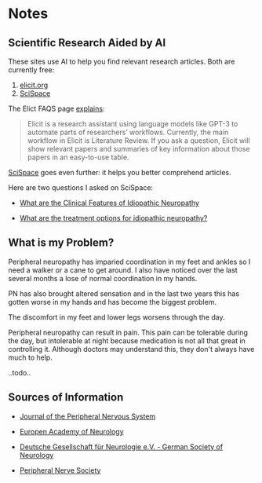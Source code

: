 # Notes

## Scientific Research Aided by AI

These sites use AI to help you find relevant research articles. Both are currently free:

1. [elicit.org](https://elicit.org) 
2. [SciSpace](https://typeset.io/)

The Elict FAQS page [explains](https://elicit.org/faq#what-is-elicit):

> Elicit is a research assistant using language models like GPT-3 to automate parts of researchers’ workflows. Currently, the main workflow
in Elicit is Literature Review. If you ask a question, Elicit will show relevant papers and summaries of key information about those papers
in an easy-to-use table.


[SciSpace](https://typeset.io/) goes even further: it helps you better comprehend articles.

Here are two questions I asked on SciSpace:

- [What are the Clinical Features of Idiopathic Neuropathy](https://typeset.io/search?q=What%20are%20the%20clinical%20features%20of%20idiopathic%20peripheral%20neuropathy?)

- [What are the treatment options for idiopathic neuropathy?](https://typeset.io/search?q=What%20are%20the%20treatment%20options%20for%20idiopathic%20peripheral%20neuropathy?)

## What is my Problem?

Peripheral neuropathy has imparied coordination in my feet and ankles so I need a walker or a cane to get around. I also have noticed over the last
several months a lose of normal coordination in my hands.

PN has also brought altered sensation and in the last two years this has gotten worse in my hands and has become the biggest problem.

The discomfort in my feet and lower legs worsens through the day. 

Peripheral neuropathy can result in pain. This pain can be tolerable during the day, but intolerable at night because medication is not all that great in
controlling it. Although doctors may understand this, they don't always have much to help.

..todo..

## Sources of Information

- [Journal of the Peripheral Nervous System](https://typeset.io/journals/journal-of-the-peripheral-nervous-system-2dnirmy5)

- [Europen Academy of Neurology](https://www.ean.org/home/partners-and-collaborators/subspecialty-partner-societies/pns-peripheral-nerve-society)

- [Deutsche Gesellschaft für Neurologie e.V. - German Society of Neurology](https://dgn.org/)
- [Peripheral Nerve Society](https://www.ean.org/home/partners-and-collaborators/subspecialty-partner-societies/pns-peripheral-nerve-society)
